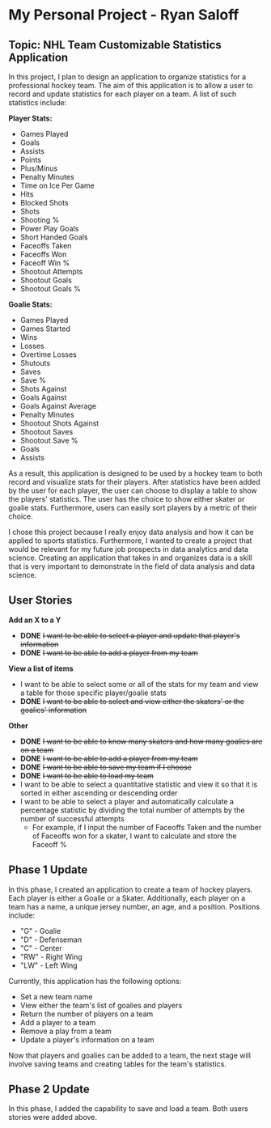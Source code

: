 # My Personal Project - Ryan Saloff
## Topic: NHL Team Customizable Statistics Application

In this project, I plan to design an application to organize statistics for a professional hockey team.
The aim of this application is to allow a user to record and update statistics for each player on a team.
A list of such statistics include:

**Player Stats:**
- Games Played
- Goals
- Assists
- Points
- Plus/Minus
- Penalty Minutes 
- Time on Ice Per Game 
- Hits
- Blocked Shots
- Shots
- Shooting %
- Power Play Goals
- Short Handed Goals
- Faceoffs Taken
- Faceoffs Won
- Faceoff Win %
- Shootout Attempts
- Shootout Goals
- Shootout Goals %

**Goalie Stats:**
- Games Played
- Games Started
- Wins
- Losses
- Overtime Losses
- Shutouts
- Saves
- Save %
- Shots Against
- Goals Against
- Goals Against Average
- Penalty Minutes
- Shootout Shots Against
- Shootout Saves
- Shootout Save %
- Goals
- Assists

As a result, this application is designed to be used by a hockey team to both record and visualize stats for their players.
After statistics have been added by the user for each player, the user can choose to display a table to show 
the players' statistics. The user has the choice to show either skater or goalie stats.
Furthermore, users can easily sort players by a metric of their choice.

I chose this project because I really enjoy data analysis and how it can be applied to  sports statistics.
Furthermore, I wanted to create a project that would be relevant for my future job prospects in data analytics and
data science. Creating an application that takes in and organizes data is a skill that is very important to demonstrate
in the field of data analysis and data science.

## User Stories
**Add an X to a Y** 
- **DONE** ~~I want to be able to select a player and update that player's information~~ 
- **DONE** ~~I want to be able to add a player from my team~~

**View a list of items**
- I want to be able to select some or all of the stats for my team and view a table for those specific player/goalie
stats
- **DONE** ~~I want to be able to select and view either the skaters' or the goalies' information~~  

**Other**
- **DONE** ~~I want to be able to know many skaters and how many goalies are on a team~~ 
- **DONE** ~~I want to be able to add a player from my team~~
- **DONE** ~~I want to be able to save my team if I choose~~
- **DONE** ~~I want to be able to load my team~~
- I want to be able to select a quantitative statistic and view it so that it is sorted in either ascending or
descending order
- I want to be able to select a player and automatically calculate a percentage statistic by dividing the total number
of attempts by the number of successful attempts
  - For example, if I input the number of Faceoffs Taken and the number of Faceoffs won for a skater, I want to
  calculate and store the Faceoff %

## Phase 1 Update
In this phase, I created an application to create a team of hockey players. Each player is either a Goalie or a Skater.
Additionally, each player on a team has a name, a unique jersey number, an age, and a position. Positions include:

- "G" - Goalie
- "D" - Defenseman
- "C" - Center
- "RW" - Right Wing
- "LW" - Left Wing

Currently, this application has the following options: 
- Set a new team name
- View either the team's list of goalies and players
- Return the number of players on a team
- Add a player to a team
- Remove a play from a team
- Update a player's information on a team

Now that players and goalies can be added to a team, the next stage will involve saving teams and creating
tables for the team's statistics.

## Phase 2 Update
In this phase, I added the capability to save and load a team. Both users stories were added above.